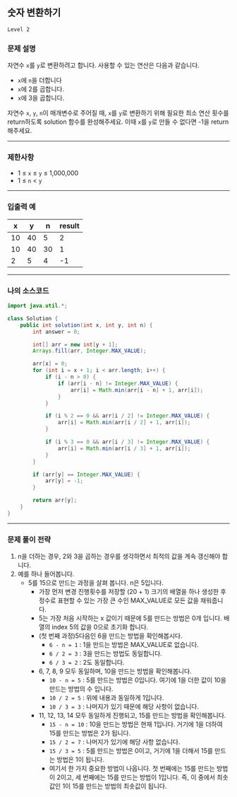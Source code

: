 ## 숫자 변환하기

`Level 2`

### **문제 설명**

자연수 `x`를 `y`로 변환하려고 합니다. 사용할 수 있는 연산은 다음과 같습니다.

- `x`에 `n`을 더합니다
- `x`에 2를 곱합니다.
- `x`에 3을 곱합니다.

자연수 `x`, `y`, `n`이 매개변수로 주어질 때, `x`를 `y`로 변환하기 위해 필요한 최소 연산 횟수를 return하도록 solution 함수를 완성해주세요. 이때 `x`를 `y`로 만들 수 없다면 -1을 return 해주세요.

---

### 제한사항

- 1 ≤ `x` ≤ `y` ≤ 1,000,000
- 1 ≤ `n` < `y`

---

### 입출력 예

| x | y | n | result |
| --- | --- | --- | --- |
| 10 | 40 | 5 | 2 |
| 10 | 40 | 30 | 1 |
| 2 | 5 | 4 | -1 |

---

### 나의 소스코드

```java
import java.util.*;

class Solution {
    public int solution(int x, int y, int n) {
        int answer = 0;

        int[] arr = new int[y + 1];
        Arrays.fill(arr, Integer.MAX_VALUE);

        arr[x] = 0;
        for (int i = x + 1; i < arr.length; i++) {
            if (i - n > 0) {
                if (arr[i - n] != Integer.MAX_VALUE) {
                    arr[i] = Math.min(arr[i - n] + 1, arr[i]);
                }
            }

            if (i % 2 == 0 && arr[i / 2] != Integer.MAX_VALUE) {
                arr[i] = Math.min(arr[i / 2] + 1, arr[i]);
            }

            if (i % 3 == 0 && arr[i / 3] != Integer.MAX_VALUE) {
                arr[i] = Math.min(arr[i / 3] + 1, arr[i]);
            }
        }

        if (arr[y] == Integer.MAX_VALUE) {
            arr[y] = -1;
        }

        return arr[y];
    }
}
```

---

### 문제 풀이 전략

1. n을 더하는 경우, 2와 3을 곱하는 경우를 생각하면서 최적의 값을 계속 갱신해야 합니다.
2. 예를 하나 들어봅니다.
    - 5를 15으로 만드는 과정을 살펴 봅니다. n은 5입니다.
        - 가장 먼저 변경 진행횟수를 저장할 (20 + 1) 크기의 배열을 하나 생성한 후 정수로 표현할 수 있는 가장 큰 수인 MAX_VALUE로 모든 값을 채워줍니다.
        - 5는 가장 처음 시작하는 x 값이기 때문에 5를 만드는 방법은 0개 입니다. 배열의 index 5의 값을 0으로 초기화 합니다.
        - (첫 번째 과정)5다음인 6을 만드는 방법을 확인해봅시다.
            - `6 - n = 1` : 1을 만드는 방법은 MAX_VALUE로 없습니다.
            - `6 / 2 = 3` : 3을 만드는 방법도 동일합니다.
            - `6 / 3 = 2` : 2도 동일합니다.
        - 6, 7, 8, 9 모두 동일하며, 10을 만드는 방법을 확인해봅니다.
            - `10 - n = 5` : 5를 만드는 방법은 0입니다. 여기에 1을 더한 값이 10을 만드는 방법의 수 입니다.
            - `10 / 2 = 5` : 위에 내용과 동일하게 1입니다.
            - `10 / 3 = 3` : 나머지가 있기 때문에 해당 사항이 없습니다.
        - 11, 12, 13, 14 모두 동일하게 진행되고, 15를 만드는 방법을 확인해봅니다.
            - `15 - n = 10` : 10을 만드는 방법은 현재 1입니다. 거기에 1을 더하여 15를 만드는 방법은 2가 됩니다.
            - `15 / 2 = 7` : 나머지가 있기에 해당 사항 없습니다.
            - `15 / 3 = 5` : 5를 만드는 방법은 0이고, 거기에 1을 더해서 15를 만드는 방법은 1이 됩니다.
            - 여기서 한 가지 중요한 방법이 나옵니다. 첫 번째에는 15를 만드는 방법이 2이고, 세 번째에는 15를 만드는 방법이 1입니다. 즉, 이 중에서 최솟값인 1이 15를 만드는 방법의 최솟값이 됩니다.
